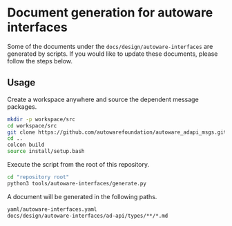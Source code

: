 # Document generation for autoware interfaces

Some of the documents under the `docs/design/autoware-interfaces` are generated by scripts.
If you would like to update these documents, please follow the steps below.

## Usage

Create a workspace anywhere and source the dependent message packages.

```bash
mkdir -p workspace/src
cd workspace/src
git clone https://github.com/autowarefoundation/autoware_adapi_msgs.git
cd ..
colcon build
source install/setup.bash
```

Execute the script from the root of this repository.

```bash
cd "repository root"
python3 tools/autoware-interfaces/generate.py
```

A document will be generated in the following paths.

```txt
yaml/autoware-interfaces.yaml
docs/design/autoware-interfaces/ad-api/types/**/*.md
```
